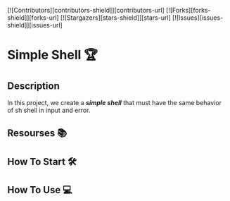 [![Contributors][contributors-shield]][contributors-url]
[![Forks][forks-shield]][forks-url]
[![Stargazers][stars-shield]][stars-url]
[![Issues][issues-shield]][issues-url]

# Simple Shell :trophy:

## Description
In this project, we create a ***simple shell*** that must have the same behavior of sh shell in input and error.

## Resourses :books:

## How To Start :hammer_and_wrench:

## How To Use :computer:

